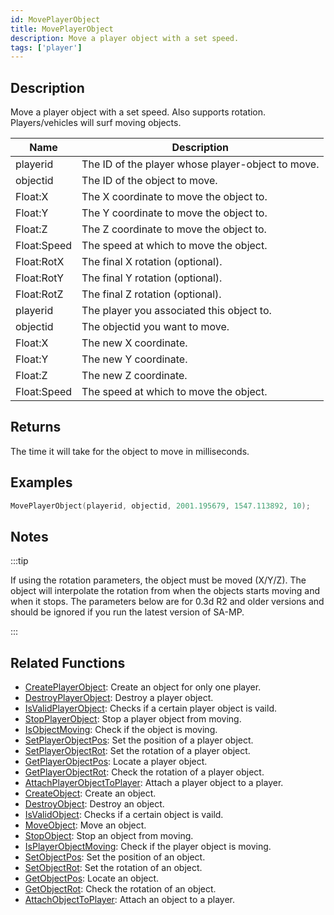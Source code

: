 ```yaml
---
id: MovePlayerObject
title: MovePlayerObject
description: Move a player object with a set speed.
tags: ['player']
---
```


## Description

Move a player object with a set speed. Also supports rotation. Players/vehicles will surf moving objects.


| Name | Description |
|------|-------------|
|playerid | The ID of the player whose player-object to move.|
|objectid | The ID of the object to move.|
|Float:X | The X coordinate to move the object to.|
|Float:Y | The Y coordinate to move the object to.|
|Float:Z | The Z coordinate to move the object to.|
|Float:Speed | The speed at which to move the object.|
|Float:RotX | The final X rotation (optional).|
|Float:RotY | The final Y rotation (optional).|
|Float:RotZ | The final Z rotation (optional).|
|playerid | The player you associated this object to.|
|objectid | The objectid you want to move.|
|Float:X | The new X coordinate.|
|Float:Y | The new Y coordinate.|
|Float:Z | The new Z coordinate.|
|Float:Speed | The speed at which to move the object.|


## Returns

The time it will take for the object to move in milliseconds.


## Examples


```c
MovePlayerObject(playerid, objectid, 2001.195679, 1547.113892, 10);
```


## Notes

:::tip


 If using the rotation parameters, the object must be moved (X/Y/Z). The object will interpolate the rotation from when the objects starts moving and when it stops.
 The parameters below are for 0.3d R2 and older versions and should be ignored if you run the latest version of SA-MP.

:::


## Related Functions


-  [CreatePlayerObject](../functions/CreatePlayerObject.md): Create an object for only one player.
-  [DestroyPlayerObject](../functions/DestroyPlayerObject.md): Destroy a player object.
-  [IsValidPlayerObject](../functions/IsValidPlayerObject.md): Checks if a certain player object is vaild.
-  [StopPlayerObject](../functions/StopPlayerObject.md): Stop a player object from moving.
-  [IsObjectMoving](../functions/IsObjectMoving.md): Check if the object is moving.
-  [SetPlayerObjectPos](../functions/SetPlayerObjectPos.md): Set the position of a player object.
-  [SetPlayerObjectRot](../functions/SetPlayerObjectRot.md): Set the rotation of a player object.
-  [GetPlayerObjectPos](../functions/GetPlayerObjectPos.md): Locate a player object.
-  [GetPlayerObjectRot](../functions/GetPlayerObjectRot.md): Check the rotation of a player object.
-  [AttachPlayerObjectToPlayer](../functions/AttachPlayerObjectToPlayer.md): Attach a player object to a player.
-  [CreateObject](../functions/CreateObject.md): Create an object.
-  [DestroyObject](../functions/DestroyObject.md): Destroy an object.
-  [IsValidObject](../functions/IsValidObject.md): Checks if a certain object is vaild.
-  [MoveObject](../functions/MoveObject.md): Move an object.
-  [StopObject](../functions/StopObject.md): Stop an object from moving.
-  [IsPlayerObjectMoving](../functions/IsPlayerObjectMoving.md): Check if the player object is moving.
-  [SetObjectPos](../functions/SetObjectPos.md): Set the position of an object.
-  [SetObjectRot](../functions/SetObjectRot.md): Set the rotation of an object.
-  [GetObjectPos](../functions/GetObjectPos.md): Locate an object.
-  [GetObjectRot](../functions/GetObjectRot.md): Check the rotation of an object.
-  [AttachObjectToPlayer](../functions/AttachObjectToPlayer.md): Attach an object to a player.